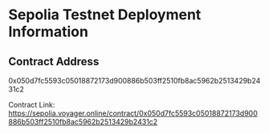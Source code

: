 # Sepolia Testnet Deployment Information

## Contract Address
0x050d7fc5593c05018872173d900886b503ff2510fb8ac5962b2513429b2431c2

Contract Link: https://sepolia.voyager.online/contract/0x050d7fc5593c05018872173d900886b503ff2510fb8ac5962b2513429b2431c2
